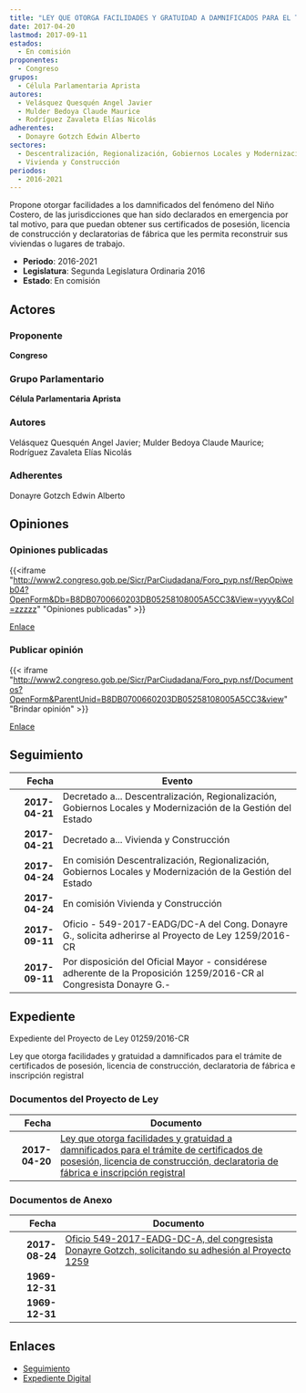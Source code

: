 ```yaml
---
title: "LEY QUE OTORGA FACILIDADES Y GRATUIDAD A DAMNIFICADOS PARA EL TRÁMITE DE CERTIFICADOS DE POSESIÓN, LICENCIA DE CONSTRUCCIÓN, DECLARATORIA DE FÁBRICA E INSCRIPCIÓN REGISTRAL"
date: 2017-04-20
lastmod: 2017-09-11
estados: 
  - En comisión
proponentes: 
  - Congreso
grupos: 
  - Célula Parlamentaria Aprista
autores: 
  - Velásquez Quesquén Angel Javier
  - Mulder Bedoya Claude Maurice
  - Rodríguez Zavaleta Elías Nicolás
adherentes: 
  - Donayre Gotzch Edwin Alberto
sectores: 
  - Descentralización, Regionalización, Gobiernos Locales y Modernización de la Gestión del Estado
  - Vivienda y Construcción
periodos: 
  - 2016-2021
---
```


Propone otorgar facilidades a los damnificados del fenómeno del Niño Costero, de las jurisdicciones que han sido declarados en emergencia por tal motivo, para que puedan obtener sus certificados de posesión, licencia de construcción y declaratorias de fábrica que les permita reconstruir sus viviendas o lugares de trabajo.

- **Periodo**: 2016-2021
- **Legislatura**: Segunda Legislatura Ordinaria 2016
- **Estado**: En comisión

## Actores

### Proponente

**Congreso**

### Grupo Parlamentario

**Célula Parlamentaria Aprista**

### Autores

Velásquez Quesquén Angel Javier; Mulder Bedoya Claude Maurice; Rodríguez Zavaleta Elías Nicolás

### Adherentes

Donayre Gotzch Edwin Alberto


## Opiniones

### Opiniones publicadas

{{<iframe "http://www2.congreso.gob.pe/Sicr/ParCiudadana/Foro_pvp.nsf/RepOpiweb04?OpenForm&Db=B8DB0700660203DB05258108005A5CC3&View=yyyy&Col=zzzzz" "Opiniones publicadas" >}}

[Enlace](http://www2.congreso.gob.pe/Sicr/ParCiudadana/Foro_pvp.nsf/RepOpiweb04?OpenForm&Db=B8DB0700660203DB05258108005A5CC3&View=yyyy&Col=zzzzz)
### Publicar opinión

{{< iframe "http://www2.congreso.gob.pe/Sicr/ParCiudadana/Foro_pvp.nsf/Documentos?OpenForm&ParentUnid=B8DB0700660203DB05258108005A5CC3&view" "Brindar opinión" >}}

[Enlace](http://www2.congreso.gob.pe/Sicr/ParCiudadana/Foro_pvp.nsf/Documentos?OpenForm&ParentUnid=B8DB0700660203DB05258108005A5CC3&view)

## Seguimiento

| Fecha | Evento |
|------:|--------|
| **2017-04-21** | Decretado a... Descentralización, Regionalización, Gobiernos Locales y Modernización de la Gestión del Estado|
| **2017-04-21** | Decretado a... Vivienda y Construcción|
| **2017-04-24** | En comisión Descentralización, Regionalización, Gobiernos Locales y Modernización de la Gestión del Estado|
| **2017-04-24** | En comisión Vivienda y Construcción|
| **2017-09-11** | Oficio - 549-2017-EADG/DC-A del Cong. Donayre G., solicita adherirse al Proyecto de Ley 1259/2016-CR|
| **2017-09-11** | Por disposición del Oficial Mayor - considérese adherente de la Proposición 1259/2016-CR al Congresista Donayre G.-|


## Expediente

Expediente del Proyecto de Ley 01259/2016-CR

Ley que otorga facilidades y gratuidad a damnificados para el trámite de certificados de posesión, licencia de construcción, declaratoria de fábrica e inscripción registral


### Documentos del Proyecto de Ley

| Fecha | Documento |
|------:|--------|
| **2017-04-20** | [Ley que otorga facilidades y gratuidad a damnificados para el trámite de certificados de posesión, licencia de construcción, declaratoria de fábrica e inscripción registral](http://www.leyes.congreso.gob.pe/Documentos/2016_2021/Proyectos_de_Ley_y_de_Resoluciones_Legislativas/PL0125920170420..PDF) |

### Documentos de Anexo

| Fecha | Documento |
|------:|--------|
| **2017-08-24** | [Oficio 549-2017-EADG-DC-A, del congresista Donayre Gotzch, solicitando su adhesión al Proyecto 1259](http://www.leyes.congreso.gob.pe/Documentos/2016_2021/Adhesiones/Proyectos_de_Ley/OFICIO-549-2017-EADG-DC-A.pdf) |
| **1969-12-31** | []() |
| **1969-12-31** | []() |

## Enlaces 

- [Seguimiento](http://www2.congreso.gob.pe/Sicr/TraDocEstProc/CLProLey2016.nsf/f7fff46988ca05b1052578e100829cc7/fd530011b064e7690525810800691af7?OpenDocument)
- [Expediente Digital](http://www2.congreso.gob.pe/Sicr/TraDocEstProc/CLProLey2016.nsf/f7fff46988ca05b1052578e100829cc7/fd530011b064e7690525810800691af7?OpenDocument&Click=05257FB7005EB655.eb71d0cf91d8294e05256cdf006b5706/$Body/0.1C6C)
